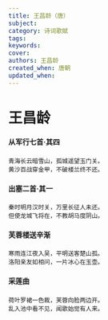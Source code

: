 ```yaml
---
title: 王昌龄（唐）
subject: 
category: 诗词歌赋
tags: 
keywords: 
cover: 
authors: 王昌龄
created_when: 唐朝
updated_when: 
---
```


# 王昌龄

#### 从军行七首·其四

```
青海长云暗雪山，孤城遥望玉门关。
黄沙百战穿金甲，不破楼兰终不还。
```

#### 出塞二首·其一

```
秦时明月汉时关，万里长征人未还。
但使龙城飞将在，不教胡马度阴山。
```

#### 芙蓉楼送辛渐

```
寒雨连江夜入吴，平明送客楚山孤。
洛阳亲友如相问，一片冰心在玉壶。
```

#### 采莲曲

```
荷叶罗裙一色裁，芙蓉向脸两边开。
乱入池中看不见，闻歌始觉有人来。
```
